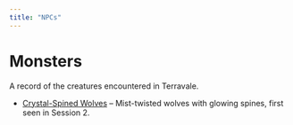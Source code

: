 ```yaml
---
title: "NPCs"
---
```


# Monsters

A record of the creatures encountered in Terravale.

<!-- monsters:start -->

- [Crystal-Spined Wolves](crystal-wolves.md) – Mist-twisted wolves with glowing spines, first seen in Session 2.

<!-- monsters:end -->
